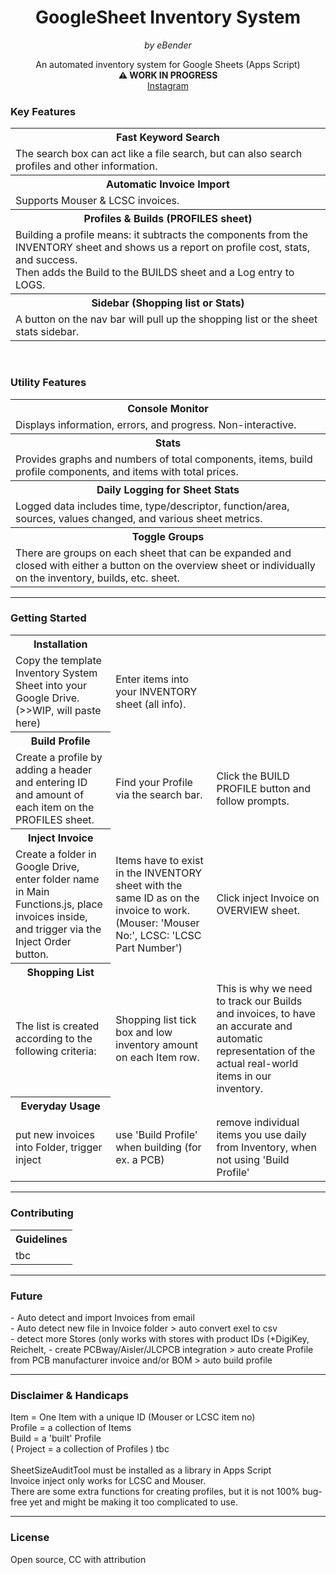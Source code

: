 <h1 align="center">GoogleSheet Inventory System</h1>

<p align="center"><em>by eBender</em></p>


<p align="center" font-size="10px">An automated inventory system for Google Sheets (Apps Script)<br>
<b>⚠️ WORK IN PROGRESS</b><br>
<a href="https://www.instagram.com/zen.diy/">Instagram</a><br>
</p>


### Key Features

<table>
  <tr>
    <th>Fast Keyword Search</th>
  </tr>
  <tr>
    <td>
The search box can act like a file search, but can also search profiles and other information.
   </td>
  </tr>

  <tr>
    <th>Automatic Invoice Import</th>
  </tr>
  <tr>
    <td> Supports Mouser & LCSC invoices.  </td>
  </tr>

  <tr>
    <th>Profiles & Builds (PROFILES sheet)</th>
  </tr>
  <tr>
    <td>Building a profile means: it subtracts the components from the INVENTORY sheet and shows us a report on profile cost, stats, and success.  </br>
        Then adds the Build to the BUILDS sheet and a Log entry to LOGS.  
  </tr>

  <tr>
     <th>Sidebar (Shopping list or Stats)</th>
  </tr>
  <tr>
    <td>A button on the nav bar will pull up the shopping list or the sheet stats sidebar.</td>
  </tr>
</table>

<br>

### Utility Features

<table>

  <tr>
     <th>Console Monitor</th>
  </tr>
  <tr>
    <td>Displays information, errors, and progress. Non-interactive.  </td>
  </tr>

  <tr>
    <th>Stats</th>
  </tr>
  <tr>
    <td>Provides graphs and numbers of total components, items, build profile components, and items with total prices.</td>
  </tr>

  <tr>
     <th>Daily Logging for Sheet Stats</th>
  </tr>
  <tr>
    <td>Logged data includes time, type/descriptor, function/area, sources, values changed, and various sheet metrics.</td>
  </tr>

  <tr>
     <th>Toggle Groups</th>
  </tr>
  <tr>
    <td>There are groups on each sheet that can be expanded and closed with either a button on the overview sheet or individually on the inventory, builds, etc. sheet.</td>
  </tr>
</table>

---

### Getting Started

<table>
  <tr>
      <th>Installation</th>
  </tr>
  <tr colspan="4">
    <td>Copy the template Inventory System Sheet into your Google Drive. (>>WIP, will paste here)  </td>
    <td>Enter items into your INVENTORY sheet (all info).  </td>
  </tr>

  <tr>
      <th>Build Profile</th>
  </tr>
  <tr colspan="4">
    <td>Create a profile by adding a header and entering ID and amount of each item on the PROFILES sheet.  </td>
    <td>Find your Profile via the search bar.  </td>
    <td>Click the BUILD PROFILE button and follow prompts.   </td>
  </tr>

  <tr>
     <th>Inject Invoice</th>
  </tr>
  <tr colspan="4">
    <td>Create a folder in Google Drive, enter folder name in Main Functions.js, place invoices inside, and trigger via the Inject Order button. </td>  
    <td>Items have to exist in the INVENTORY sheet with the same ID as on the invoice to work. (Mouser: 'Mouser No:', LCSC: 'LCSC Part Number')   </td>
    <td>Click inject Invoice on OVERVIEW sheet.  </td> 
    </td>
  </tr>

  <tr>
    <th>Shopping List</th>
  </tr>
  <tr colspan="4">
    <td>The list is created according to the following criteria: </td>  
    <td>Shopping list tick box and low inventory amount on each Item row.  </td>  
    <td>This is why we need to track our Builds and invoices, to have an accurate and automatic representation of the actual real-world items in our inventory.  </td>  
  </tr>


  <tr>
    <th>Everyday Usage</th>
  </tr>
  <tr colspan="4">
    <td>put new invoices into Folder, trigger inject </td>
    <td>use 'Build Profile' when building (for ex. a PCB)  </td>
    <td>remove individual items you use daily from Inventory, when not using 'Build Profile'  </td>
    </td>
  </tr>

</table>

---

### Contributing

<table align="center">
  <tr>
    <th>Guidelines</th>
  </tr>
  <tr>
    <td>tbc</td>
  </tr>
</table>

---

### Future

<p>
- Auto detect and import Invoices from email  <br>
- Auto detect new file in Invoice folder > auto convert exel to csv   <br>
- detect more Stores (only works with stores with product IDs (+DigiKey, Reichelt, 
- create PCBway/Aisler/JLCPCB integration > auto create Profile from PCB manufacturer invoice and/or BOM > auto build profile

</p>


---

### Disclaimer & Handicaps

<p>
Item = One Item with a unique ID (Mouser or LCSC item no)   <br>
Profile = a collection of Items   <br>
Build = a 'built' Profile   <br>
( Project = a collection of Profiles ) tbc   <br>
<br>
SheetSizeAuditTool must be installed as a library in Apps Script  <br>
Invoice inject only works for LCSC and Mouser. <br>
There are some extra functions for creating profiles, but it is not 100% bug-free yet and might be making it too complicated to use.
</p>

---

### License

<p>Open source, CC with attribution</p>

